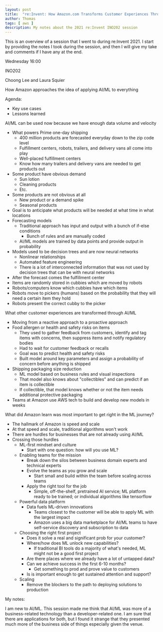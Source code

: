 ```yaml
---
layout: post
title:  "re:Invent: How Amazon.com Transforms Customer Experiences Through AI/ML"
author: Thomas
tags: [ aws ]
description: My notes about the 2021 re:Invent INO202 session
---
```


This is an overview of a session that I went to during re:Invent 2021. I start by providing the notes I took during the session, and then I will give my take and comments if I have any at the end.

Wednesday 16:00

INO202

Choong Lee and Laura Squier

How Amazon approaches the idea of applying AI/ML to everything

Agenda:
- Key use cases
- Lessons learned

AI/ML can be used now because we have enough data volume and velocity
- What powers Prime one-day shipping
  - 400 million products are forecasted everyday down to the zip code level
  - Fulfillment centers, robots, trailers, and delivery vans all come into play
  - Well-placed fulfillment centers
  - Know how many trailers and delivery vans are needed to get products out
- Some product have obvious demand
  - Sun lotion
  - Cleaning products
  - Etc.
- Some products are not obvious at all
  - New product or a demand spike
  - Seasonal products
- Goal is to anticipate what products will be needed at what time in what locations
- Forecasting models
  - Traditional approach has input and output with a bunch of if-else conditions
    - Bunch of rules and are manually coded
  - AI/ML models are trained by data points and provide output in probability
- Models used to be decision trees and are now neural networks
  - Nonlinear relationships
  - Automated feature engineering
  - There is a lot of interconnected information that was not used by decision trees that can be with neural networks
- After the forecast comes the fulfillment center
- Items are randomly stored in cubbies which are moved by robots
- Robots/computers know which cubbies have which items
- Robots move to pickers (humans) based on the probability that they will need a certain item they hold
- Robots present the correct cubby to the picker

What other customer experiences are transformed through AI/ML
- Moving from a reactive approach to a proactive approach
- Food allergen or health and safety risks on items
  - They used to gather feedback from customers, identify and tag items with concerns, then suppress items and notify regulatory bodies
  - Had to wait for customer feedback or recalls
  - Goal was to predict health and safety risks
  - Built model around key parameters and assign a probability of concern before anything is shipped
- Shipping packaging size reduction
  - ML model based on business rules and visual inspections
  - That model also knows about "collectibles" and can predict if an item is collectible
  - If collectible, that model knows whether or not the item needs additional protective packaging
- Teams at Amazon use AWS tech to build and develop new models in weeks

What did Amazon learn was most important to get right in the ML journey?
- The hallmark of Amazon is speed and scale
- At that speed and scale, traditional algorithms won't work
- There are hurdles for businesses that are not already using AI/ML
- Crossing those hurdles
  - ML-first mindset and culture
    - Start with one question: how will you use ML?
  - Enabling teams for the mission
    - Break down the silos between business domain experts and technical experts
    - Evolve the teams as you grow and scale
      - Start small and build within the team before scaling across teams
    - Apply the right tool for the job
      - Simple, off-the-shelf, pretrained AI service; ML platform ready to be trained; or individual algorithms like tensorflow
  - Powerful data platform
    - Data fuels ML-driven innovations
      - Teams closest to the customer will be able to apply ML with the largest impact
      - Amazon uses a big data marketplace for AI/ML teams to have self-service discovery and subscription to data
  - Choosing the right first project
    - Does it solve a real and significant prob for your customer?
    - Where/how does ML unlock new capabilities?
      - If traditional BI tools do a majority of what's needed, ML might not be a good first project
    - Are there places where we already have a lot of untapped data?
    - Can we achieve success in the first 6-10 months?
      - Get something to prod and prove value to customers
    - Is is important enough to get sustained attention and support?
  - Scaling
    - Remove the blockers to the path to deploying solutions to production

My notes:

I am new to AI/ML. This session made me think that AI/ML was more of a business-related technology than a developer-related one. I am sure that there are applications for both, but I found it strange that they presented much more of the business side of things especially given the venue.
